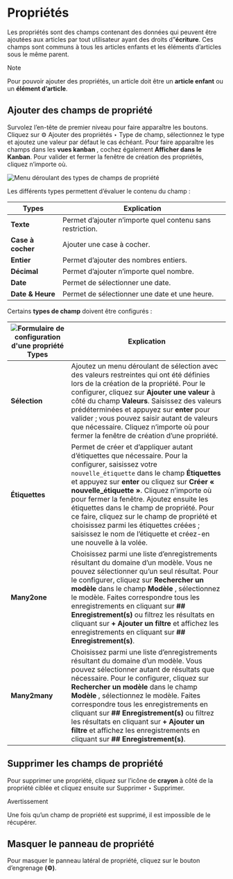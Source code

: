 # Propriétés

Les propriétés sont des champs contenant des données qui peuvent être ajoutées
aux articles par tout utilisateur ayant des droits d”**écriture**. Ces champs
sont communs à tous les articles enfants et les éléments d’articles sous le
même parent.

<div class="alert alert-primary">
<p class="alert-title">
Note</p><p>Pour pouvoir ajouter des propriétés, un article doit être un <b>article enfant</b> ou un <b>élément d’article</b>.</p>
</div>

## Ajouter des champs de propriété

Survolez l’en-tête de premier niveau pour faire apparaître les boutons.
Cliquez sur ⚙ Ajouter des propriétés ‣ Type de champ, sélectionnez le type et
ajoutez une valeur par défaut le cas échéant. Pour faire apparaître les champs
dans les **vues kanban** , cochez également **Afficher dans le Kanban**. Pour
valider et fermer la fenêtre de création des propriétés, cliquez n’importe où.

![Menu déroulant des types de champs de
propriété](../../../_images/fields.png)

Les différents types permettent d’évaluer le contenu du champ :

Types | Explication  
---|---  
**Texte** | Permet d’ajouter n’importe quel contenu sans restriction.  
**Case à cocher** | Ajouter une case à cocher.  
**Entier** | Permet d’ajouter des nombres entiers.  
**Décimal** | Permet d’ajouter n’importe quel nombre.  
**Date** | Permet de sélectionner une date.  
**Date & Heure** | Permet de sélectionner une date et une heure.  
  
Certains **types de champ** doivent être configurés :

![Formulaire de configuration d'une propriété](../../../_images/manyone.png) Types | Explication  
---|---  
**Sélection** | Ajoutez un menu déroulant de sélection avec des valeurs restreintes qui ont été définies lors de la création de la propriété. Pour le configurer, cliquez sur **Ajouter une valeur** à côté du champ **Valeurs**. Saisissez des valeurs prédéterminées et appuyez sur **enter** pour valider ; vous pouvez saisir autant de valeurs que nécessaire. Cliquez n’importe où pour fermer la fenêtre de création d’une propriété.  
**Étiquettes** | Permet de créer et d’appliquer autant d’étiquettes que nécessaire. Pour la configurer, saisissez votre `nouvelle_étiquette` dans le champ **Étiquettes** et appuyez sur **enter** ou cliquez sur **Créer « nouvelle_étiquette »**. Cliquez n’importe où pour fermer la fenêtre. Ajoutez ensuite les étiquettes dans le champ de propriété. Pour ce faire, cliquez sur le champ de propriété et choisissez parmi les étiquettes créées ; saisissez le nom de l’étiquette et créez-en une nouvelle à la volée.  
**Many2one** | Choisissez parmi une liste d’enregistrements résultant du domaine d’un modèle. Vous ne pouvez sélectionner qu’un seul résultat. Pour le configurer, cliquez sur **Rechercher un modèle** dans le champ **Modèle** , sélectionnez le modèle. Faites correspondre tous les enregistrements en cliquant sur **## Enregistrement(s)** ou filtrez les résultats en cliquant sur **\+ Ajouter un filtre** et affichez les enregistrements en cliquant sur **## Enregistrement(s)**.  
**Many2many** | Choisissez parmi une liste d’enregistrements résultant du domaine d’un modèle. Vous pouvez sélectionner autant de résultats que nécessaire. Pour le configurer, cliquez sur **Rechercher un modèle** dans le champ **Modèle** , sélectionnez le modèle. Faites correspondre tous les enregistrements en cliquant sur **## Enregistrement(s)** ou filtrez les résultats en cliquant sur **\+ Ajouter un filtre** et affichez les enregistrements en cliquant sur **## Enregistrement(s)**.  
  
## Supprimer les champs de propriété

Pour supprimer une propriété, cliquez sur l’icône de **crayon** à côté de la
propriété ciblée et cliquez ensuite sur Supprimer ‣ Supprimer.

<div class="alert alert-warning">
<p class="alert-title">
Avertissement</p><p>Une fois qu’un champ de propriété est supprimé, il est impossible de le récupérer.</p>
</div>

## Masquer le panneau de propriété

Pour masquer le panneau latéral de propriété, cliquez sur le bouton
d’engrenage **(⚙)**.

